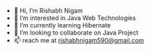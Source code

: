 - 👋 Hi, I’m Rishabh Nigam  
- 👀 I’m interested in Java Web Technologies
- 🌱 I’m currently learning Hibernate
- 💞️ I’m looking to collaborate on Java Project
- 📫 reach me at rishabhnigam590@gmail.com

<!---
nigamrishabh/nigamrishabh is a ✨ special ✨ repository because its `README.md` (this file) appears on your GitHub profile.
You can click the Preview link to take a look at your changes.
--->
